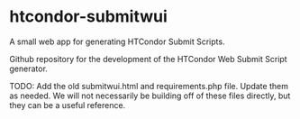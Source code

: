 # htcondor-submitwui
A small web app for generating HTCondor Submit Scripts.

Github repository for the development of the HTCondor Web Submit Script generator.

TODO:
Add the old submitwui.html and requirements.php file. Update them as needed. We will not necessarily be building off of these files directly, but they can be a useful reference.

